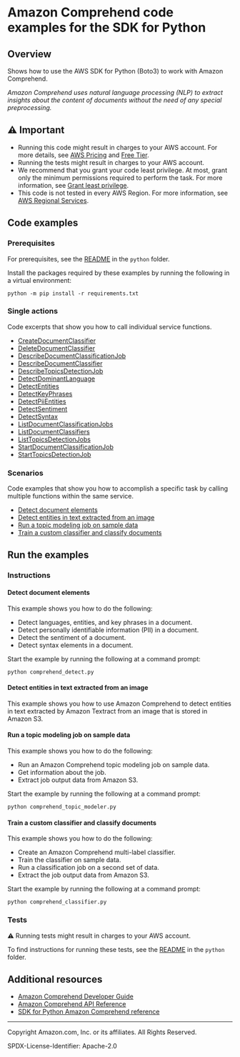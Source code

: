 # Amazon Comprehend code examples for the SDK for Python

## Overview

Shows how to use the AWS SDK for Python (Boto3) to work with Amazon Comprehend.

<!--custom.overview.start-->
<!--custom.overview.end-->

_Amazon Comprehend uses natural language processing (NLP) to extract insights about the content of documents without the need of any special preprocessing._

## ⚠ Important

* Running this code might result in charges to your AWS account. For more details, see [AWS Pricing](https://aws.amazon.com/pricing/) and [Free Tier](https://aws.amazon.com/free/).
* Running the tests might result in charges to your AWS account.
* We recommend that you grant your code least privilege. At most, grant only the minimum permissions required to perform the task. For more information, see [Grant least privilege](https://docs.aws.amazon.com/IAM/latest/UserGuide/best-practices.html#grant-least-privilege).
* This code is not tested in every AWS Region. For more information, see [AWS Regional Services](https://aws.amazon.com/about-aws/global-infrastructure/regional-product-services).

<!--custom.important.start-->
<!--custom.important.end-->

## Code examples

### Prerequisites

For prerequisites, see the [README](../../README.md#Prerequisites) in the `python` folder.

Install the packages required by these examples by running the following in a virtual environment:

```
python -m pip install -r requirements.txt
```

<!--custom.prerequisites.start-->
<!--custom.prerequisites.end-->

### Single actions

Code excerpts that show you how to call individual service functions.

- [CreateDocumentClassifier](comprehend_classifier.py#L43)
- [DeleteDocumentClassifier](comprehend_classifier.py#L134)
- [DescribeDocumentClassificationJob](comprehend_classifier.py#L206)
- [DescribeDocumentClassifier](comprehend_classifier.py#L89)
- [DescribeTopicsDetectionJob](comprehend_topic_modeler.py#L87)
- [DetectDominantLanguage](comprehend_detect.py#L33)
- [DetectEntities](comprehend_detect.py#L53)
- [DetectKeyPhrases](comprehend_detect.py#L77)
- [DetectPiiEntities](comprehend_detect.py#L101)
- [DetectSentiment](comprehend_detect.py#L125)
- [DetectSyntax](comprehend_detect.py#L148)
- [ListDocumentClassificationJobs](comprehend_classifier.py#L228)
- [ListDocumentClassifiers](comprehend_classifier.py#L113)
- [ListTopicsDetectionJobs](comprehend_topic_modeler.py#L109)
- [StartDocumentClassificationJob](comprehend_classifier.py#L151)
- [StartTopicsDetectionJob](comprehend_topic_modeler.py#L36)

### Scenarios

Code examples that show you how to accomplish a specific task by calling multiple
functions within the same service.

- [Detect document elements](comprehend_detect.py)
- [Detect entities in text extracted from an image](../../cross_service/textract_comprehend_notebook)
- [Run a topic modeling job on sample data](comprehend_topic_modeler.py)
- [Train a custom classifier and classify documents](comprehend_classifier.py)


<!--custom.examples.start-->
<!--custom.examples.end-->

## Run the examples

### Instructions


<!--custom.instructions.start-->
<!--custom.instructions.end-->



#### Detect document elements

This example shows you how to do the following:

- Detect languages, entities, and key phrases in a document.
- Detect personally identifiable information (PII) in a document.
- Detect the sentiment of a document.
- Detect syntax elements in a document.

<!--custom.scenario_prereqs.comprehend_Usage_DetectApis.start-->
<!--custom.scenario_prereqs.comprehend_Usage_DetectApis.end-->

Start the example by running the following at a command prompt:

```
python comprehend_detect.py
```


<!--custom.scenarios.comprehend_Usage_DetectApis.start-->
<!--custom.scenarios.comprehend_Usage_DetectApis.end-->

#### Detect entities in text extracted from an image

This example shows you how to use Amazon Comprehend to detect entities in text extracted by Amazon Textract from an image that is stored in Amazon S3.


<!--custom.scenario_prereqs.cross_TextractComprehendDetectEntities.start-->
<!--custom.scenario_prereqs.cross_TextractComprehendDetectEntities.end-->


<!--custom.scenarios.cross_TextractComprehendDetectEntities.start-->
<!--custom.scenarios.cross_TextractComprehendDetectEntities.end-->

#### Run a topic modeling job on sample data

This example shows you how to do the following:

- Run an Amazon Comprehend topic modeling job on sample data.
- Get information about the job.
- Extract job output data from Amazon S3.

<!--custom.scenario_prereqs.comprehend_Usage_TopicModeler.start-->
<!--custom.scenario_prereqs.comprehend_Usage_TopicModeler.end-->

Start the example by running the following at a command prompt:

```
python comprehend_topic_modeler.py
```


<!--custom.scenarios.comprehend_Usage_TopicModeler.start-->
<!--custom.scenarios.comprehend_Usage_TopicModeler.end-->

#### Train a custom classifier and classify documents

This example shows you how to do the following:

- Create an Amazon Comprehend multi-label classifier.
- Train the classifier on sample data.
- Run a classification job on a second set of data.
- Extract the job output data from Amazon S3.

<!--custom.scenario_prereqs.comprehend_Usage_ComprehendClassifier.start-->
<!--custom.scenario_prereqs.comprehend_Usage_ComprehendClassifier.end-->

Start the example by running the following at a command prompt:

```
python comprehend_classifier.py
```


<!--custom.scenarios.comprehend_Usage_ComprehendClassifier.start-->
<!--custom.scenarios.comprehend_Usage_ComprehendClassifier.end-->

### Tests

⚠ Running tests might result in charges to your AWS account.


To find instructions for running these tests, see the [README](../../README.md#Tests)
in the `python` folder.



<!--custom.tests.start-->
<!--custom.tests.end-->

## Additional resources

- [Amazon Comprehend Developer Guide](https://docs.aws.amazon.com/comprehend/latest/dg/what-is.html)
- [Amazon Comprehend API Reference](https://docs.aws.amazon.com/comprehend/latest/APIReference/welcome.html)
- [SDK for Python Amazon Comprehend reference](https://boto3.amazonaws.com/v1/documentation/api/latest/reference/services/comprehend.html)

<!--custom.resources.start-->
<!--custom.resources.end-->

---

Copyright Amazon.com, Inc. or its affiliates. All Rights Reserved.

SPDX-License-Identifier: Apache-2.0
